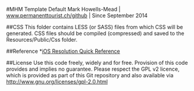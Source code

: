 #MHM Template Default
Mark Howells-Mead | www.permanenttourist.ch/github | Since September 2014

##CSS
This folder contains LESS (or SASS) files from which CSS will be generated. CSS files should be compiled (compressed) and saved to the Resources/Public/Css folder.

##Reference
*[iOS Resolution Quick Reference](http://www.iosres.com/)

##License
Use this code freely, widely and for free. Provision of this code provides and implies no guarantee. Please respect the GPL v2 licence, which is provided as part of this Git repository and also available via http://www.gnu.org/licenses/gpl-2.0.html